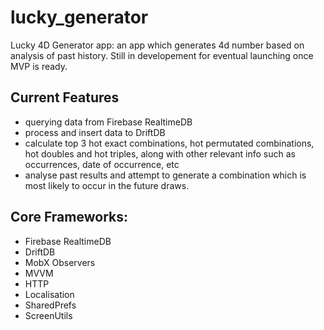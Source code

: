 # lucky_generator

Lucky 4D Generator app: an app which generates 4d number based on analysis of past history. Still in developement for eventual launching once MVP is ready.

## Current Features
- querying data from Firebase RealtimeDB
- process and insert data to DriftDB
- calculate top 3 hot exact combinations, hot permutated combinations, hot doubles and hot triples, along with other relevant info such as occurrences, date of occurrence, etc
- analyse past results and attempt to generate a combination which is most likely to occur in the future draws.

## Core Frameworks:
- Firebase RealtimeDB
- DriftDB
- MobX Observers
- MVVM
- HTTP
- Localisation
- SharedPrefs
- ScreenUtils
